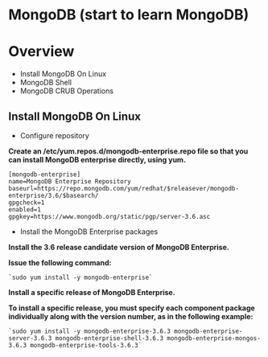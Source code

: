 # MongoDB (start to learn MongoDB)

# Overview

- Install MongoDB On Linux
- MongoDB Shell
- MongoDB CRUB Operations

## Install MongoDB On Linux
- Configure repository

**Create an /etc/yum.repos.d/mongodb-enterprise.repo file so that you can install MongoDB enterprise directly, using yum.**

```
[mongodb-enterprise]
name=MongoDB Enterprise Repository
baseurl=https://repo.mongodb.com/yum/redhat/$releasever/mongodb-enterprise/3.6/$basearch/
gpgcheck=1
enabled=1
gpgkey=https://www.mongodb.org/static/pgp/server-3.6.asc
```

- Install the MongoDB Enterprise packages

**Install the 3.6 release candidate version of MongoDB Enterprise.**

**Issue the following command:**

    `sudo yum install -y mongodb-enterprise`
**Install a specific release of MongoDB Enterprise.**

**To install a specific release, you must specify each component package individually along with the version number, as in the following example:**

    `sudo yum install -y mongodb-enterprise-3.6.3 mongodb-enterprise-server-3.6.3 mongodb-enterprise-shell-3.6.3 mongodb-enterprise-mongos-3.6.3 mongodb-enterprise-tools-3.6.3`
